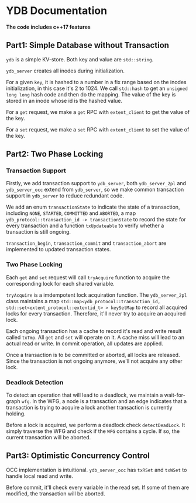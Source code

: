 # YDB Documentation

**The code includes c++17 features**

## Part1: Simple Database without Transaction

`ydb` is a simple KV-store. Both key and value are `std::string`.

`ydb_server` creates all inodes during initialization.

For a given `key`, it is hashed to a number in a fix range based on the inodes initialization, in this case it's 2 to 1024. We call `std::hash` to get an `unsigned long long` hash code and then do the mapping. The value of the key is stored in an inode whose id is the hashed value.

For a `get` request, we make a `get` RPC with `extent_client` to get the value of the key.

For a `set` request, we make a `set` RPC with `extent_client` to set the value of the key.

## Part2: Two Phase Locking

### Transaction Support

Firstly, we add transaction support to `ydb_server`, both `ydb_server_2pl` and `ydb_server_occ` extend from `ydb_server`, so we make common transaction support in `ydb_server` to reduce redundant code.

We add an enum `transactionState` to indicate the state of a transaction, including `NONE`, `STARTED`, `COMMITTED` and `ABORTED`,
a map `ydb_protocol::transaction_id -> transactionState` to record the state for every transaction
and a function `txUpdateable` to verify whether a transaction is still ongoing.

`transaction_begin`, `transaction_commit` and `transaction_abort` are implemented to updated transaction states.

### Two Phase Locking

Each `get` and `set` request will call `tryAcquire` function to acquire the corresponding lock for each shared variable. 

`tryAcquire` is a imdempotent lock acquiration function. The `ydb_server_2pl` class maintains a map `std::map<ydb_protocol::transaction_id, std::set<extent_protocol::extentid_t> > keySetMap`
to record all acquired locks for every transaction. Therefore, it'll never try to acquire an acquired lock.

Each ongoing transaction has a cache to record it's read and write result called `txTmp`. All `get` and `set` will operate on it. A cache miss will lead to an actual read or write.
In commit operation, all updates are applied.

Once a transaction is to be committed or aborted, all locks are released. Since the transaction is not ongoing anymore, we'll not acquire any other lock.

### Deadlock Detection

To detect an operation that will lead to a deadlock, we maintain a wait-for-graph `wfg`. In the WFG, a node is a transaction and an edge indicates that a transaction is trying to acquire a lock another transaction is currently holding.

Before a lock is acquired, we perform a deadlock check `detectDeadLock`. It simply traverse the WFG and check if the `WFG` contains a cycle. If so, the current transaction will be aborted.

## Part3: Optimistic Concurrency Control

OCC implementation is intuitional. `ydb_server_occ` has `txRSet` and `txWSet` to handle local read and write.

Before commit, it'll check every variable in the read set. If some of them are modified, the transaction will be aborted.
